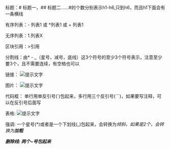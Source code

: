 标题：# 标题一，## 标题二……#的个数分别表示h1-h6,只到h6，而且h1下面会有一条横线

有序列表：- 列表1 或 *列表1 或 + 列表1

无序列表：1.列表X

区块引用：>引用

分割线：由* - _（星号，减号，底线）这3个符号的至少3个符号表示，注意至少要3个，且不需要连续，有空格也可以

链接：
![提示文字](https://github.com/peiyilin/soe/tree/master/md/images/linkWritingDemo.png)

图片：
![提示文字](https://github.com/peiyilin/soe/tree/master/md/images/imageWritingDemo.png)

代码框：
单行用单反引号(`)包起来，多行用三个反引号(```)，如果要写注释，可以在反引号后面写

表格:
![提示文字](https://github.com/peiyilin/soe/tree/master/md/images/tableWritingDemo.png)

强调:
一个星号(*)或者是一个下划线(_)包起来，会转换为<em>倾斜，如果是2个，会转换为<strong>加粗

删除线:
两个~号包起来

